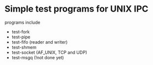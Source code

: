 Simple test programs for UNIX IPC
===

programs include

* test-fork
* test-pipe
* test-fifo (reader and writer)
* test-shmem
* test-socket (AF_UNIX, TCP and UDP)
* test-msgq (!not done yet)

